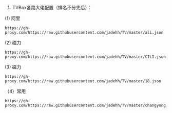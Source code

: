 
1. TVBox各路大佬配置（排名不分先后）：

(1) 阿里
```text
https://gh-proxy.com/https://raw.githubusercontent.com/jadehh/TV/master/ali.json
```

(2) 磁力

```text
https://gh-proxy.com/https://raw.githubusercontent.com/jadehh/TV/master/CILI.json
```
(3) 磁力
```text
https://gh-proxy.com/https://raw.githubusercontent.com/jadehh/TV/master/18.json
```
（4）常用
```text
https://gh-proxy.com/https://raw.githubusercontent.com/jadehh/TV/master/changyong.json
```

